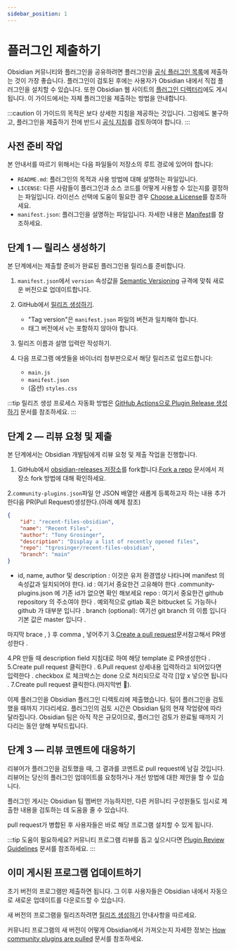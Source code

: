 ```yaml
---
sidebar_position: 1
---
```


# 플러그인 제출하기

Obsidian 커뮤니티와 플러그인을 공유하려면 플러그인을 [공식 플러그인 목록](https://github.com/obsidianmd/obsidian-releases/blob/master/community-plugins.json)에 제출하는 것이 가장 좋습니다. 플러그인이 검토된 후에는 사용자가 Obsidian 내에서 직접 플러그인을 설치할 수 있습니다. 또한 Obsidian 웹 사이트의 [플러그인 디렉터리](https://obsidian.md/plugins)에도 게시됩니다. 이 가이드에서는 자체 플러그인을 제출하는 방법을 안내합니다.

:::caution
이 가이드의 목적은 보다 상세한 지침을 제공하는 것입니다. 그럼에도 불구하고, 플러그인을 제출하기 전에 반드시 [공식 지침](https://github.com/obsidianmd/obsidian-sample-plugin#adding-your-plugin-to-the-community-plugin-list)를 검토하여야 합니다.
:::

## 사전 준비 작업

본 안내서를 따르기 위해서는 다음 파일들이 저장소의 루트 경로에 있어야 합니다:

-   `README.md`: 플러그인의 목적과 사용 방법에 대해 설명하는 파일입니다.
-   `LICENSE`: 다른 사람들이 플러그인과 소스 코드를 어떻게 사용할 수 있는지를 결정하는 파일입니다. 라이선스 선택에 도움이 필요한 경우 [Choose a License](https://choosealicense.com/)를 참조하세요.
-   `manifest.json`: 플러그인을 설명하는 파일입니다. 자세한 내용은 [Manifest](reference/manifest.md)를 참조하세요.

## 단계 1 — 릴리스 생성하기

본 단계에서는 제출할 준비가 완료된 플러그인용 릴리스를 준비합니다.

1. `manifest.json`에서 `version` 속성값을 [Semantic Versioning](https://semver.org/) 규격에 맞춰 새로운 버전으로 업데이트합니다.

2. GitHub에서 [릴리즈 생성하기](https://docs.github.com/en/repositories/releasing-projects-on-github/managing-releases-in-a-repository#creating-a-release).

    - "Tag version"은 `manifest.json` 파일의 버전과 일치해야 합니다.
    - 태그 버전에서 `v`는 포함하지 않아야 합니다.

3. 릴리즈 이름과 설명 입력란 작성하기.

4. 다음 프로그램 에셋들을 바이너리 첨부판으로서 해당 릴리즈로 업로드합니다:
    - `main.js`
    - `manifest.json`
    - (옵션) `styles.css`

:::tip
릴리즈 생성 프로세스 자동화 방법은 [GitHub Actions으로 Plugin Release 생성하기](release-your-plugin-with-github-actions.md) 문서를 참조하세요.
:::

## 단계 2 — 리뷰 요청 및 제출

본 단계에서는 Obsidian 개발팀에게 리뷰 요청 및 제출 작업을 진행합니다.

1. GitHub에서 [obsidian-releases 저장소](https://github.com/obsidianmd/obsidian-releases)를 fork합니다.[Fork a repo](<(https://docs.github.com/en/get-started/quickstart/fork-a-repo)>) 문서에서 저장소 fork 방법에 대해 확인하세요.

2.`community-plugins.json`파일 안 JSON 배열안 새롭게 등록하고자 하는 내용 추가한다음 PR(Pull Request)생성한다.(아래 예제 참조)

```json
{
    "id": "recent-files-obsidian",
    "name": "Recent Files",
    "author": "Tony Grosinger",
    "description": "Display a list of recently opened files",
    "repo": "tgrosinger/recent-files-obsidian",
    "branch": "main"
}
```

-   id, name, author 및 description : 이것은 유저 환경앱상 나타나며 manifest 의 속성값과 일치되어야 한다.
    id : 여기서 중요한건 고유해야 한다 .community-plugins.json 에 기존 id가 없으면 확인 해보세요
    repo : 여기서 중요한건 github repository 의 주소여야 한다 . 예외적으로 gitlab 혹은 bitbucket 도 가능하나 github 가 대부분 입니다 .
    branch (optional): 여기선 git branch 의 이름 입니다 기본 값은 master 입니다 .

마지막 brace , } 후 comma , 넣어주기 3.[Create a pull request](<(https://docs.github.com/en/pull-requests/collaborating-with-pull-requests/proposing-changes-to-your-work-with-pull-requests/creating-a-pull-request)>)문서참고해서 PR생성한다 .

4.PR 만들 때 description field 지침대로 하여 해당 template 로 PR생성한다 .
5.Create pull request 클릭한다 .
6.Pull request 상세내용 입력하라고 되어있다면 입력한다 . checkbox 로 체크박스는 done 으로 처리되므로 각각 []앞 x 넣으면 됩니다 .
7.Create pull request 클릭한다.(마지막번 🤞).

이제 플러그인을 Obsidian 플러그인 디렉토리에 제출했습니다. 팀이 플러그인을 검토했을 때까지 기다리세요. 플러그인의 검토 시간은 Obsidian 팀의 현재 작업량에 따라 달라집니다. Obsidian 팀은 아직 작은 규모이므로, 플러그인 검토가 완료될 때까지 기다리는 동안 양해 부탁드립니다.

## 단계 3 — 리뷰 코멘트에 대응하기

리뷰어가 플러그인을 검토했을 때, 그 결과를 코멘트로 pull request에 남길 것입니다. 리뷰어는 당신의 플러그인 업데이트를 요청하거나 개선 방법에 대한 제안을 할 수 있습니다.

플러그인 게시는 Obsidian 팀 멤버만 가능하지만, 다른 커뮤니티 구성원들도 임시로 제출한 내용을 검토하는 데 도움을 줄 수 있습니다.

pull request가 병합된 후 사용자들은 바로 해당 프로그램 설치할 수 있게 됩니다.

:::tip 도움이 필요하세요?
커뮤니티 프로그램 리뷰를 돕고 싶으시다면 [Plugin Review Guidelines](https://liamca.in/Obsidian/Plugin+Review+Guide/index) 문서를 참조하세요.
:::

## 이미 게시된 프로그램 업데이트하기

초기 버전의 프로그램만 제출하면 됩니다. 그 이후 사용자들은 Obsidian 내에서 자동으로 새로운 업데이트를 다운로드할 수 있습니다.

새 버전의 프로그램을 릴리즈하려면 [릴리즈 생성하기](#step-1--create-a-release) 안내사항을 따르세요.

커뮤니티 프로그램의 새 버전이 어떻게 Obsidian에서 가져오는지 자세한 정보는 [How community plugins are pulled](https://github.com/obsidianmd/obsidian-releases#how-community-plugins-are-pulled) 문서를 참조하세요.
